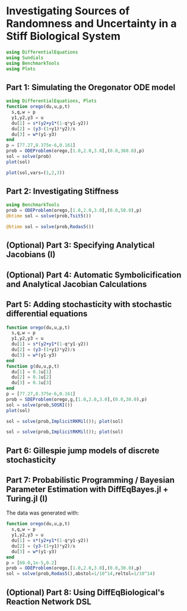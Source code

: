 # Investigating Sources of Randomness and Uncertainty in a Stiff Biological System

```julia
using DifferentialEquations
using Sundials
using BenchmarkTools
using Plots
```

## Part 1: Simulating the Oregonator ODE model

```julia
using DifferentialEquations, Plots
function orego(du,u,p,t)
  s,q,w = p
  y1,y2,y3 = u
  du[1] = s*(y2+y1*(1-q*y1-y2))
  du[2] = (y3-(1+y1)*y2)/s
  du[3] = w*(y1-y3)
end
p = [77.27,8.375e-6,0.161]
prob = ODEProblem(orego,[1.0,2.0,3.0],(0.0,360.0),p)
sol = solve(prob)
plot(sol)
```

```julia
plot(sol,vars=(1,2,3))
```

## Part 2: Investigating Stiffness

```julia
using BenchmarkTools
prob = ODEProblem(orego,[1.0,2.0,3.0],(0.0,50.0),p)
@btime sol = solve(prob,Tsit5())
```

```julia
@btime sol = solve(prob,Rodas5())
```

## (Optional) Part 3: Specifying Analytical Jacobians (I)

## (Optional) Part 4: Automatic Symbolicification and Analytical Jacobian Calculations

## Part 5: Adding stochasticity with stochastic differential equations

```julia
function orego(du,u,p,t)
  s,q,w = p
  y1,y2,y3 = u
  du[1] = s*(y2+y1*(1-q*y1-y2))
  du[2] = (y3-(1+y1)*y2)/s
  du[3] = w*(y1-y3)
end
function g(du,u,p,t)
  du[1] = 0.1u[1]
  du[2] = 0.1u[2]
  du[3] = 0.1u[3]
end
p = [77.27,8.375e-6,0.161]
prob = SDEProblem(orego,g,[1.0,2.0,3.0],(0.0,30.0),p)
sol = solve(prob,SOSRI())
plot(sol)
```

```julia
sol = solve(prob,ImplicitRKMil()); plot(sol)
```

```julia
sol = solve(prob,ImplicitRKMil()); plot(sol)
```

## Part 6: Gillespie jump models of discrete stochasticity

## Part 7: Probabilistic Programming / Bayesian Parameter Estimation with DiffEqBayes.jl + Turing.jl (I)

The data was generated with:

```julia
function orego(du,u,p,t)
  s,q,w = p
  y1,y2,y3 = u
  du[1] = s*(y2+y1*(1-q*y1-y2))
  du[2] = (y3-(1+y1)*y2)/s
  du[3] = w*(y1-y3)
end
p = [60.0,1e-5,0.2]
prob = ODEProblem(orego,[1.0,2.0,3.0],(0.0,30.0),p)
sol = solve(prob,Rodas5(),abstol=1/10^14,reltol=1/10^14)
```

## (Optional) Part 8: Using DiffEqBiological's Reaction Network DSL
